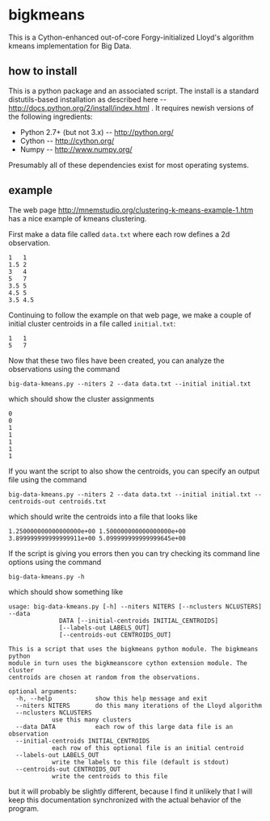 bigkmeans
=========

This is a Cython-enhanced out-of-core Forgy-initialized
Lloyd's algorithm kmeans implementation for Big Data.


how to install
--------------

This is a python package and an associated script.
The install is a standard distutils-based installation
as described here -- http://docs.python.org/2/install/index.html .
It requires newish versions of the following ingredients:

 * Python 2.7+ (but not 3.x) -- http://python.org/
 * Cython -- http://cython.org/
 * Numpy -- http://www.numpy.org/

Presumably all of these dependencies exist for most operating systems.


example
-------

The web page
http://mnemstudio.org/clustering-k-means-example-1.htm
has a nice example of kmeans clustering.

First make a data file called `data.txt`
where each row defines a 2d observation.
    
	1	1
	1.5	2
	3	4
	5	7
	3.5	5
	4.5	5
	3.5	4.5

Continuing to follow the example on that web page,
we make a couple of initial cluster centroids
in a file called `initial.txt`:

	1	1
	5	7

Now that these two files have been created,
you can analyze the observations using the command

`big-data-kmeans.py --niters 2 --data data.txt --initial initial.txt`

which should show the cluster assignments

	0
	0
	1
	1
	1
	1
	1

If you want the script to also show the centroids,
you can specify an output file using the command

`big-data-kmeans.py --niters 2 --data data.txt --initial initial.txt
	--centroids-out centroids.txt`

which should write the centroids into a file that looks like

	1.250000000000000000e+00 1.500000000000000000e+00
	3.899999999999999911e+00 5.099999999999999645e+00

If the script is giving you errors then you can try checking
its command line options using the command

`big-data-kmeans.py -h`

which should show something like


	usage: big-data-kmeans.py [-h] --niters NITERS [--nclusters NCLUSTERS] --data
				  DATA [--initial-centroids INITIAL_CENTROIDS]
				  [--labels-out LABELS_OUT]
				  [--centroids-out CENTROIDS_OUT]

	This is a script that uses the bigkmeans python module. The bigkmeans python
	module in turn uses the bigkmeanscore cython extension module. The cluster
	centroids are chosen at random from the observations.

	optional arguments:
	  -h, --help            show this help message and exit
	  --niters NITERS       do this many iterations of the Lloyd algorithm
	  --nclusters NCLUSTERS
				use this many clusters
	  --data DATA           each row of this large data file is an observation
	  --initial-centroids INITIAL_CENTROIDS
				each row of this optional file is an initial centroid
	  --labels-out LABELS_OUT
				write the labels to this file (default is stdout)
	  --centroids-out CENTROIDS_OUT
				write the centroids to this file

but it will probably be slightly different,
because I find it unlikely that I will keep this documentation
synchronized with the actual behavior of the program.
